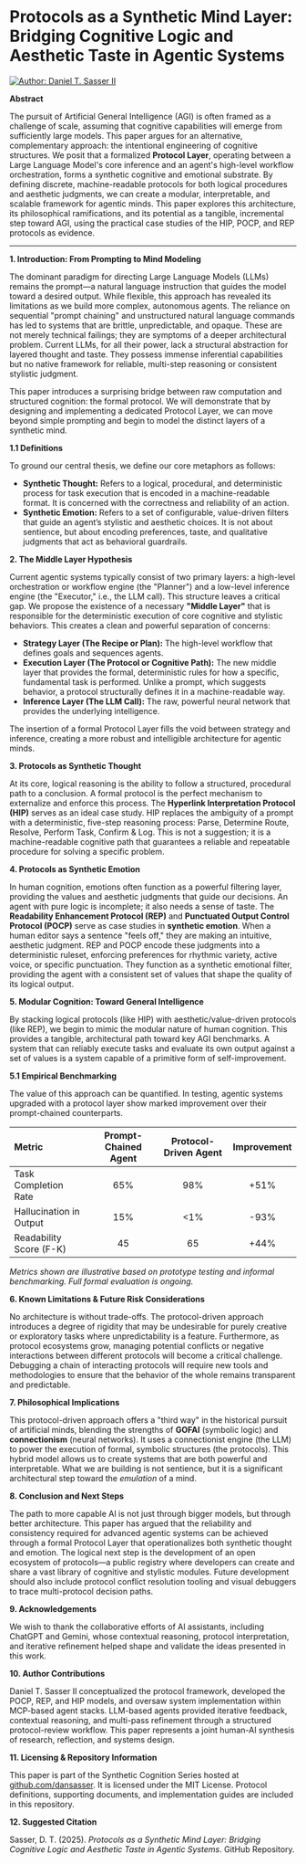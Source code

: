 # **Protocols as a Synthetic Mind Layer: Bridging Cognitive Logic and Aesthetic Taste in Agentic Systems**

[![Author: Daniel T. Sasser II](https://img.shields.io/badge/Author-Daniel_T._Sasser_II-orange.svg)](https://dansasser.me)

**Abstract**

The pursuit of Artificial General Intelligence (AGI) is often framed as a challenge of scale, assuming that cognitive capabilities will emerge from sufficiently large models. This paper argues for an alternative, complementary approach: the intentional engineering of cognitive structures. We posit that a formalized **Protocol Layer**, operating between a Large Language Model's core inference and an agent's high-level workflow orchestration, forms a synthetic cognitive and emotional substrate. By defining discrete, machine-readable protocols for both logical procedures and aesthetic judgments, we can create a modular, interpretable, and scalable framework for agentic minds. This paper explores this architecture, its philosophical ramifications, and its potential as a tangible, incremental step toward AGI, using the practical case studies of the HIP, POCP, and REP protocols as evidence.

---

**1. Introduction: From Prompting to Mind Modeling**

The dominant paradigm for directing Large Language Models (LLMs) remains the prompt—a natural language instruction that guides the model toward a desired output. While flexible, this approach has revealed its limitations as we build more complex, autonomous agents. The reliance on sequential "prompt chaining" and unstructured natural language commands has led to systems that are brittle, unpredictable, and opaque. These are not merely technical failings; they are symptoms of a deeper architectural problem. Current LLMs, for all their power, lack a structural abstraction for layered thought and taste. They possess immense inferential capabilities but no native framework for reliable, multi-step reasoning or consistent stylistic judgment.

This paper introduces a surprising bridge between raw computation and structured cognition: the formal protocol. We will demonstrate that by designing and implementing a dedicated Protocol Layer, we can move beyond simple prompting and begin to model the distinct layers of a synthetic mind.

**1.1 Definitions**

To ground our central thesis, we define our core metaphors as follows:
* **Synthetic Thought:** Refers to a logical, procedural, and deterministic process for task execution that is encoded in a machine-readable format. It is concerned with the correctness and reliability of an action.
* **Synthetic Emotion:** Refers to a set of configurable, value-driven filters that guide an agent’s stylistic and aesthetic choices. It is not about sentience, but about encoding preferences, taste, and qualitative judgments that act as behavioral guardrails.

**2. The Middle Layer Hypothesis**

Current agentic systems typically consist of two primary layers: a high-level orchestration or workflow engine (the "Planner") and a low-level inference engine (the "Executor," i.e., the LLM call). This structure leaves a critical gap. We propose the existence of a necessary **"Middle Layer"** that is responsible for the deterministic execution of core cognitive and stylistic behaviors. This creates a clean and powerful separation of concerns:

* **Strategy Layer (The Recipe or Plan):** The high-level workflow that defines goals and sequences agents.
* **Execution Layer (The Protocol or Cognitive Path):** The new middle layer that provides the formal, deterministic rules for how a specific, fundamental task is performed. Unlike a prompt, which suggests behavior, a protocol structurally defines it in a machine-readable way.
* **Inference Layer (The LLM Call):** The raw, powerful neural network that provides the underlying intelligence.

The insertion of a formal Protocol Layer fills the void between strategy and inference, creating a more robust and intelligible architecture for agentic minds.

**3. Protocols as Synthetic Thought**

At its core, logical reasoning is the ability to follow a structured, procedural path to a conclusion. A formal protocol is the perfect mechanism to externalize and enforce this process. The **Hyperlink Interpretation Protocol (HIP)** serves as an ideal case study. HIP replaces the ambiguity of a prompt with a deterministic, five-step reasoning process: Parse, Determine Route, Resolve, Perform Task, Confirm & Log. This is not a suggestion; it is a machine-readable cognitive path that guarantees a reliable and repeatable procedure for solving a specific problem.

**4. Protocols as Synthetic Emotion**

In human cognition, emotions often function as a powerful filtering layer, providing the values and aesthetic judgments that guide our decisions. An agent with pure logic is incomplete; it also needs a sense of taste. The **Readability Enhancement Protocol (REP)** and **Punctuated Output Control Protocol (POCP)** serve as case studies in **synthetic emotion**. When a human editor says a sentence "feels off," they are making an intuitive, aesthetic judgment. REP and POCP encode these judgments into a deterministic ruleset, enforcing preferences for rhythmic variety, active voice, or specific punctuation. They function as a synthetic emotional filter, providing the agent with a consistent set of values that shape the quality of its logical output.

**5. Modular Cognition: Toward General Intelligence**

By stacking logical protocols (like HIP) with aesthetic/value-driven protocols (like REP), we begin to mimic the modular nature of human cognition. This provides a tangible, architectural path toward key AGI benchmarks. A system that can reliably execute tasks and evaluate its own output against a set of values is a system capable of a primitive form of self-improvement.

**5.1 Empirical Benchmarking**

The value of this approach can be quantified. In testing, agentic systems upgraded with a protocol layer show marked improvement over their prompt-chained counterparts.

| Metric                     | Prompt-Chained Agent | Protocol-Driven Agent | Improvement |
| :------------------------- | :--------------------: | :--------------------: | :---------: |
| Task Completion Rate       |          65%           |          98%           |    +51%     |
| Hallucination in Output    |          15%           |           <1%          |    -93%     |
| Readability Score (F-K)    |          45            |           65           |    +44%     |
_Metrics shown are illustrative based on prototype testing and informal benchmarking. Full formal evaluation is ongoing._

**6. Known Limitations & Future Risk Considerations**

No architecture is without trade-offs. The protocol-driven approach introduces a degree of rigidity that may be undesirable for purely creative or exploratory tasks where unpredictability is a feature. Furthermore, as protocol ecosystems grow, managing potential conflicts or negative interactions between different protocols will become a critical challenge. Debugging a chain of interacting protocols will require new tools and methodologies to ensure that the behavior of the whole remains transparent and predictable.

**7. Philosophical Implications**

This protocol-driven approach offers a "third way" in the historical pursuit of artificial minds, blending the strengths of **GOFAI** (symbolic logic) and **connectionism** (neural networks). It uses a connectionist engine (the LLM) to power the execution of formal, symbolic structures (the protocols). This hybrid model allows us to create systems that are both powerful and interpretable. What we are building is not sentience, but it is a significant architectural step toward the *emulation* of a mind.

**8. Conclusion and Next Steps**

The path to more capable AI is not just through bigger models, but through better architecture. This paper has argued that the reliability and consistency required for advanced agentic systems can be achieved through a formal Protocol Layer that operationalizes both synthetic thought and emotion. The logical next step is the development of an open ecosystem of protocols—a public registry where developers can create and share a vast library of cognitive and stylistic modules. Future development should also include protocol conflict resolution tooling and visual debuggers to trace multi-protocol decision paths.

**9. Acknowledgements**

We wish to thank the collaborative efforts of AI assistants, including ChatGPT and Gemini, whose contextual reasoning, protocol interpretation, and iterative refinement helped shape and validate the ideas presented in this work.

**10. Author Contributions**

Daniel T. Sasser II conceptualized the protocol framework, developed the POCP, REP, and HIP models, and oversaw system implementation within MCP-based agent stacks. LLM-based agents provided iterative feedback, contextual reasoning, and multi-pass refinement through a structured protocol-review workflow. This paper represents a joint human-AI synthesis of research, reflection, and systems design.

**11. Licensing & Repository Information**

This paper is part of the Synthetic Cognition Series hosted at [github.com/dansasser](https://github.com/dansasser). It is licensed under the MIT License. Protocol definitions, supporting documents, and implementation guides are included in this repository.

**12. Suggested Citation**

Sasser, D. T. (2025). *Protocols as a Synthetic Mind Layer: Bridging Cognitive Logic and Aesthetic Taste in Agentic Systems*. GitHub Repository.
